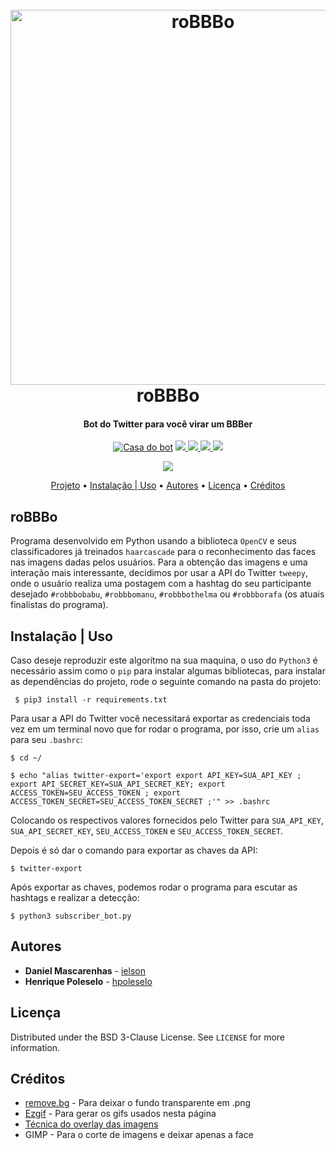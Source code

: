 <h1 align="center">
  <br>
  <a href="#"><img src="https://pbs.twimg.com/profile_banners/1254066650573410305/1587846642/1500x500" alt="roBBBo" width=600></a>
  <br>
  roBBBo
  <br>
</h1>

<h4 align="center">Bot do Twitter para você virar um BBBer </h4>

<p align="center">
  <a href="https://twitter.com/robbbo20" target="_blank"><img src="https://badgen.net/badge/icon/roBBBo20/blue?icon=twitter&label" alt="Casa do bot"></a>
  <a href="https://github.com/hpoleselo/roBBBo/commits/master" target="_blank">
    <img src="https://badgen.net/github/commits/hpoleselo/roBBBo">
  </a>
  <a href="https://github.com/hpoleselo/roBBBo/graphs/contributors" target="_blank">
    <img src="https://badgen.net/github/contributors/hpoleselo/roBBBo">
  </a>
  <a href="#">
    <img src="https://badgen.net/github/license/hpoleselo/roBBBo">
  </a>
  <img src="https://badgen.net/github/last-commit/hpoleselo/roBBBo">
</p> 

<p align="center"> 
  <img src="https://user-images.githubusercontent.com/24254286/80611432-fa335780-8a10-11ea-9f8f-6b5da93dbb47.gif">
</p>

<p align="center">
  <a href="#project">Projeto</a> •
  <a href="#installation">Instalação | Uso</a> •
  <a href="#authors">Autores</a> •
  <a href="#license">Licença</a> •
  <a href="#credits">Créditos</a>
</p> 

## <a name="project"></a> roBBBo
Programa desenvolvido em Python usando a biblioteca ``` OpenCV ``` e seus classificadores já treinados ``` haarcascade ``` para o reconhecimento das faces nas imagens dadas pelos usuários. Para a obtenção das imagens e uma interação mais interessante, decidimos por usar a API do Twitter ``` tweepy ```, onde o usuário realiza uma postagem com a hashtag do seu participante desejado ``` #robbbobabu ```, ``` #robbbomanu ```, ``` #robbbothelma ``` ou ``` #robbborafa ``` (os atuais finalistas do programa).

## <a name="installation"></a> Instalação | Uso
Caso deseje reproduzir este algorítmo na sua maquina, o uso do ``` Python3 ``` é necessário assim como o ``` pip ``` para instalar algumas bibliotecas, para instalar as dependências do projeto, rode o seguinte comando na pasta do projeto:

``` $ pip3 install -r requirements.txt```

Para usar a API do Twitter você necessitará exportar as credenciais toda vez em um terminal novo que for rodar o programa, por isso, crie um ``` alias ``` para seu ``` .bashrc ```:

``` $ cd ~/ ```

``` $ echo "alias twitter-export='export export API_KEY=SUA_API_KEY ; export API_SECRET_KEY=SUA_API_SECRET_KEY; export ACCESS_TOKEN=SEU_ACCESS_TOKEN ; export ACCESS_TOKEN_SECRET=SEU_ACCESS_TOKEN_SECRET ;'" >> .bashrc ```

Colocando os respectivos valores fornecidos pelo Twitter para ``` SUA_API_KEY ```, ``` SUA_API_SECRET_KEY ```, ``` SEU_ACCESS_TOKEN ``` e ``` SEU_ACCESS_TOKEN_SECRET ```.

Depois é só dar o comando para exportar as chaves da API:

``` $ twitter-export ```

Após exportar as chaves, podemos rodar o programa para escutar as hashtags e realizar a detecção:

``` $ python3 subscriber_bot.py ```

## <a name="authors"></a> Autores

* **Daniel Mascarenhas** - [ielson](https://github.com/ielson)
* **Henrique Poleselo** - [hpoleselo](https://github.com/hpoleselo)


## <a name="license"></a> Licença

Distributed under the BSD 3-Clause License. See `LICENSE` for more information.

<!-- Usando anchor pra poder referenciar este header no menu acima -->
<!-- Para referencia-lo, fazemos: Me leve para [Créditos](#credits) -->
## <a name="credits"></a> Créditos
* [remove.bg](https://www.remove.bg/) - Para deixar o fundo transparente em .png
* [Ezgif](https://ezgif.com/) - Para gerar os gifs usados nesta página
* [Técnica do overlay das imagens](https://gist.github.com/clungzta/b4bbb3e2aa0490b0cfcbc042184b0b4e)
* GIMP - Para o corte de imagens e deixar apenas a face